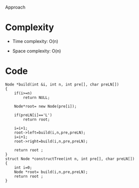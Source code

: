  Approach
<!-- Describe your approach to solving the problem. -->

# Complexity
- Time complexity: O(n)
<!-- Add your time complexity here, e.g. $$O(n)$$ -->

- Space complexity: O(n)
<!-- Add your space complexity here, e.g. $$O(n)$$ -->

# Code
```
Node *build(int &i, int n, int pre[], char preLN[])
{
    if(i>=n)
        return NULL;
    
    Node*root= new Node(pre[i]);
    
    if(preLN[i]=='L')
        return root;
    
    i=i+1;
    root->left=build(i,n,pre,preLN);
    i=i+1;
    root->right=build(i,n,pre,preLN);
    
    return root ;
}
struct Node *constructTree(int n, int pre[], char preLN[])
{
    int i=0;
    Node *root= build(i,n,pre,preLN);
    return root ;
}
```
